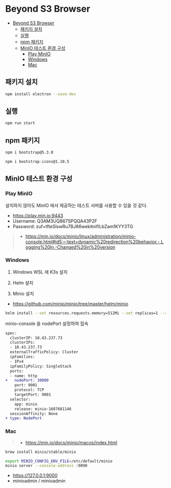 # Beyond S3 Browser

- [Beyond S3 Browser](#beyond-s3-browser)
  - [패키지 설치](#패키지-설치)
  - [실행](#실행)
  - [npm 패키지](#npm-패키지)
  - [MinIO 테스트 환경 구성](#minio-테스트-환경-구성)
    - [Play MinIO](#play-minio)
    - [Windows](#windows)
    - [Mac](#mac)

## 패키지 설치

```bash
npm install electron --save-dev
```

## 실행

```bash
npm run start
```

## npm 패키지

```bash
npm i bootstrap@5.3.0
```

```bash
npm i bootstrap-icons@1.10.5
```

<!-- 
```bash
npm install jquery 
```
-->

## MinIO 테스트 환경 구성

### Play MinIO

설치하지 않아도 MinIO 에서 제공하는 테스트 서버를 사용할 수 있을 것 같다.

- https://play.min.io:9443
- Username: Q3AM3UQ867SPQQA43P2F
- Password: zuf+tfteSlswRu7BJ86wekitnifILbZam1KYY3TG

> - https://min.io/docs/minio/linux/administration/minio-console.html#id5:~:text=dynamic%20redirection%20behavior.-,Logging%20In,-Changed%20in%20version

### Windows

1. Windows WSL 에 K3s 설치

2. Helm 설치

3. Minio 설치

- https://github.com/minio/minio/tree/master/helm/minio

```bash
helm install --set resources.requests.memory=512Mi --set replicas=1 --set persistence.enabled=false --set mode=standalone --set rootUser=minio,rootPassword=minio1234 --generate-name minio/minio
```

minio-console 을 nodePort 설정하여 접속

```diff
spec:
  clusterIP: 10.43.237.73
  clusterIPs:
  - 10.43.237.73
  externalTrafficPolicy: Cluster
  ipFamilies:
  - IPv4
  ipFamilyPolicy: SingleStack
  ports:
  - name: http
+   nodePort: 30000
    port: 9001
    protocol: TCP
    targetPort: 9001
  selector:
    app: minio
    release: minio-1687681146
  sessionAffinity: None
+ type: NodePort
```

### Mac

> - https://min.io/docs/minio/macos/index.html

```bash
brew install minio/stable/minio
```

```bash
export MINIO_CONFIG_ENV_FILE=/etc/default/minio
minio server --console-address :9090
```

- https://127.0.0.1:9000
- minioadmin / minioadmin
